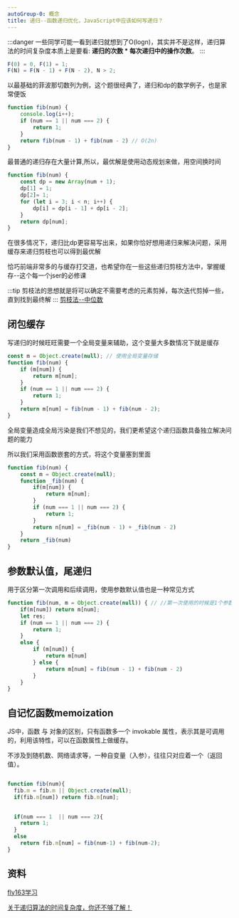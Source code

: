 ```yaml
---
autoGroup-0: 概念
title: 递归--函数递归优化，JavaScript中应该如何写递归？
---
```

:::danger
一些同学可能一看到递归就想到了O(logn)，其实并不是这样，递归算法的时间复杂度本质上是要看: **递归的次数 * 每次递归中的操作次数**。
:::
```js
F(0) = 0, F(1) = 1;
F(N) = F(N - 1) + F(N - 2), N > 2; 
```
以最基础的菲波那切数列为例，这个题很经典了，递归和dp的数学例子，也是家常便饭
```js
function fib(num) {
    console.log(i++);
    if (num == 1 || num === 2) {
        return 1;
    }
    return fib(num - 1) + fib(num - 2) // O(2n)
}
```
最普通的递归存在大量计算,所以，最优解是使用动态规划来做，用空间换时间
```js
function fib(num) {
    const dp = new Array(num + 1);
    dp[1] = 1;
    dp[2]= 1;
    for (let i = 3; i < n; i++) {
        dp[i] = dp[i - 1] + dp[i - 2];
    }
    return dp[num];
}
```
在很多情况下，递归比dp更容易写出来，如果你恰好想用递归来解决问题，采用缓存来递归剪枝也可以得到最优解

恰巧前端非常多的与缓存打交道，也希望你在一些这些递归剪枝方法中，掌握缓存--这个每一个jser的必修课

:::tip
剪枝法的思想就是将可以确定不需要考虑的元素剪掉，每次迭代剪掉一些，直到找到最终解
:::
[剪枝法--中位数](https://blog.csdn.net/qq_38595253/article/details/123744045)
## 闭包缓存
写递归的时候旺旺需要一个全局变量来辅助，这个变量大多数情况下就是缓存
```js
const m = Object.create(null); // 使用全局变量存储
function fib(num) {
    if (m[num]) {
        return m[num];
    }
    if (num == 1 || num === 2) {
        return 1;
    }
    return m[num] = fib(num - 1) + fib(num - 2);
}
```
全局变量造成全局污染是我们不想见的，我们更希望这个递归函数具备独立解决问题的能力

所以我们采用函数嵌套的方式，将这个变量塞到里面
```js
function fib(num) {
    const m = Object.create(null);
    function _fib(num) {
        if(m[num]) {
            return m[num];
        }
        if (num === 1 || num === 2) {
            return 1;
        }
        return n[num] = _fib(num - 1) + _fib(num - 2)
    }
    return _fib(num)
}
```
## 参数默认值，尾递归
用于区分第一次调用和后续调用，使用参数默认值也是一种常见方式
```js
function fib(num, m = Object.create(null)) { // //第一次使用的时候是1个参数 后续都是2个参数
    if(m[num]) return m[num];
    let res;
    if (num == 1 || num === 2) {
        return 1;
    }
    else {
        if (m[num]) {
            return m[num]
        } else {
            return m[num] = fib(num - 1) + fib(num - 2)
        }
    }
}
```
## 自记忆函数memoization
JS中，函数 与 对象的区别，只有函数多一个 invokable 属性，表示其是可调用的，利用该特性，可以在函数属性上做缓存。

不涉及到随机数、网络请求等，一种自变量（入参），往往只对应着一个（返回值）。
```js

function fib(num){
  fib.m = fib.m || Object.create(null);
  if(fib.m[num]) return fib.m[num];

  
  if(num === 1  || num === 2){
    return 1;
  }
  else
    return fib.m[num] = fib(num-1) + fib(num-2);
}
```

## 资料
[fly163学习](https://www.fly63.com/)

[关于递归算法的时间复杂度，你还不够了解！](https://www.bilibili.com/read/cv12382768)